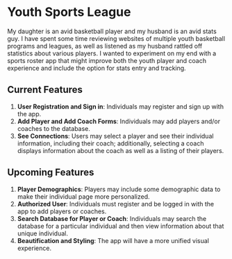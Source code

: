 # Youth Sports League
My daughter is an avid basketball player and my husband is an avid stats guy. I have spent some time reviewing websites of multiple youth basketball programs and leagues, as well as listened as my husband rattled off statistics about various players. I wanted to experiment on my end with a sports roster app that might improve both the youth player and coach experience and include the option for stats entry and tracking. 

## Current Features
1. **User Registration and Sign in**: Individuals may register and sign up with the app. 
2. **Add Player and Add Coach Forms**: Individuals may add players and/or coaches to the database.
3. **See Connections**: Users may select a player and see their individual information, including their coach; additionally, selecting a coach displays information about the coach as well as a listing of their players.

## Upcoming Features
1. **Player Demographics**: Players may include some demographic data to make their individual page more personalized.
2. **Authorized User**: Individuals must register and be logged in with the app to add players or coaches. 
3. **Search Database for Player or Coach**: Individuals may search the database for a particular individual and then view information about that unique individual.
4. **Beautification and Styling**: The app will have a more unified visual experience.



